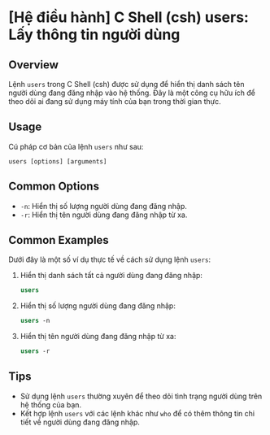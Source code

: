# [Hệ điều hành] C Shell (csh) users: Lấy thông tin người dùng

## Overview
Lệnh `users` trong C Shell (csh) được sử dụng để hiển thị danh sách tên người dùng đang đăng nhập vào hệ thống. Đây là một công cụ hữu ích để theo dõi ai đang sử dụng máy tính của bạn trong thời gian thực.

## Usage
Cú pháp cơ bản của lệnh `users` như sau:

```
users [options] [arguments]
```

## Common Options
- `-n`: Hiển thị số lượng người dùng đang đăng nhập.
- `-r`: Hiển thị tên người dùng đang đăng nhập từ xa.

## Common Examples
Dưới đây là một số ví dụ thực tế về cách sử dụng lệnh `users`:

1. Hiển thị danh sách tất cả người dùng đang đăng nhập:
   ```csh
   users
   ```

2. Hiển thị số lượng người dùng đang đăng nhập:
   ```csh
   users -n
   ```

3. Hiển thị tên người dùng đang đăng nhập từ xa:
   ```csh
   users -r
   ```

## Tips
- Sử dụng lệnh `users` thường xuyên để theo dõi tình trạng người dùng trên hệ thống của bạn.
- Kết hợp lệnh `users` với các lệnh khác như `who` để có thêm thông tin chi tiết về người dùng đang đăng nhập.